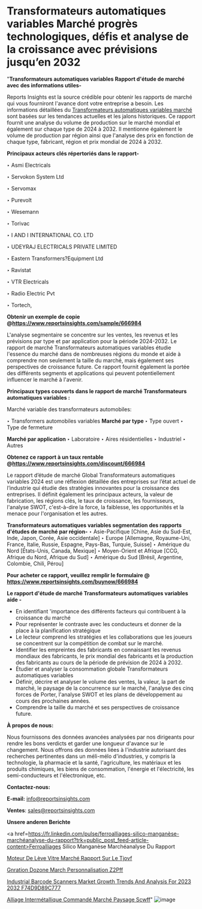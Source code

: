 # Transformateurs automatiques variables Marché progrès technologiques, défis et analyse de la croissance avec prévisions jusqu’en 2032

"<strong>Transformateurs automatiques variables Rapport d'étude de marché avec des informations utiles-</strong>

Reports Insights est la source crédible pour obtenir les rapports de marché qui vous fourniront l'avance dont votre entreprise a besoin. Les informations détaillées du <a href=https://www.reportsinsights.com/sample/666984>Transformateurs automatiques variables marché</a> sont basées sur les tendances actuelles et les jalons historiques. Ce rapport fournit une analyse du volume de production sur le marché mondial et également sur chaque type de 2024 à 2032. Il mentionne également le volume de production par région ainsi que l'analyse des prix en fonction de chaque type, fabricant, région et prix mondial de 2024 à 2032.

<b>Principaux acteurs clés répertoriés dans le rapport-</b>

‣ Asmi Electricals

‣ Servokon System Ltd

‣ Servomax

‣ Purevolt

‣ Wesemann

‣ Torivac

‣ I AND I INTERNATIONAL CO. LTD

‣ UDEYRAJ ELECTRICALS PRIVATE LIMITED

‣ Eastern Transformers?Equipment Ltd

‣ Ravistat

‣ VTR Electricals

‣ Radio Electric Pvt

‣ Tortech,

<strong><b>Obtenir un exemple de copie @</b></strong><a href=https://www.reportsinsights.com/sample/666984><strong><b>https://www.reportsinsights.com/sample/666984</b></strong></a>

L'analyse segmentaire se concentre sur les ventes, les revenus et les prévisions par type et par application pour la période 2024-2032. Le rapport de marché Transformateurs automatiques variables étudie l'essence du marché dans de nombreuses régions du monde et aide à comprendre non seulement la taille du marché, mais également ses perspectives de croissance future. Ce rapport fournit également la portée des différents segments et applications qui peuvent potentiellement influencer le marché à l'avenir.

<strong>Principaux types couverts dans le rapport de marché Transformateurs automatiques variables :</strong>

Marché variable des transformateurs automobiles:

‣  Transformers automobiles variables <strong> Marché <strong> par type </strong> </strong>
‣ Type ouvert
‣ Type de fermeture

<strong>Marché par application </strong>
‣ Laboratoire
‣ Aires résidentielles
‣ Industriel
‣ Autres

<strong><b>Obtenez ce rapport à un taux rentable @</b></strong><a href=https://www.reportsinsights.com/discount/666984><strong><b>https://www.reportsinsights.com/discount/666984</b></strong></a>

Le rapport d’étude de marché Global Transformateurs automatiques variables 2024 est une réflexion détaillée des entreprises sur l’état actuel de l’industrie qui étudie des stratégies innovantes pour la croissance des entreprises. Il définit également les principaux acteurs, la valeur de fabrication, les régions clés, le taux de croissance, les fournisseurs, l'analyse SWOT, c'est-à-dire la force, la faiblesse, les opportunités et la menace pour l'organisation et les autres.

<strong>Transformateurs automatiques variables segmentation des rapports d'études de marché par région-</strong>
‣ Asie-Pacifique [Chine, Asie du Sud-Est, Inde, Japon, Corée, Asie occidentale]
‣ Europe [Allemagne, Royaume-Uni, France, Italie, Russie, Espagne, Pays-Bas, Turquie, Suisse]
‣ Amérique du Nord [États-Unis, Canada, Mexique]
‣ Moyen-Orient et Afrique [CCG, Afrique du Nord, Afrique du Sud]
‣ Amérique du Sud [Brésil, Argentine, Colombie, Chili, Pérou]

<strong>Pour acheter ce rapport, veuillez remplir le formulaire @   <a href=https://www.reportsinsights.com/buynow/666984>https://www.reportsinsights.com/buynow/666984</a></strong>

<strong>Le rapport d'étude de marché Transformateurs automatiques variables aide -</strong>
<ul>
  <li>En identifiant 'importance des différents facteurs qui contribuent à la croissance du marché</li>
  <li>Pour représenter le contraste avec les conducteurs et donner de la place à la planification stratégique</li>
  <li>Le lecteur comprend les stratégies et les collaborations que les joueurs se concentrent sur la compétition de combat sur le marché.</li>
  <li>Identifier les empreintes des fabricants en connaissant les revenus mondiaux des fabricants, le prix mondial des fabricants et la production des fabricants au cours de la période de prévision de 2024 à 2032.</li>
  <li>Étudier et analyser la consommation globale Transformateurs automatiques variables</li>
  <li>Définir, décrire et analyser le volume des ventes, la valeur, la part de marché, le paysage de la concurrence sur le marché, l'analyse des cinq forces de Porter, l'analyse SWOT et les plans de développement au cours des prochaines années.</li>
  <li>Comprendre la taille du marché et ses perspectives de croissance future.</li>
</ul>
<strong>À propos de nous:</strong>

Nous fournissons des données avancées analysées par nos dirigeants pour rendre les bons verdicts et garder une longueur d'avance sur le changement. Nous offrons des données liées à l'industrie autorisant des recherches pertinentes dans un méli-mélo d'industries, y compris la technologie, la pharmacie et la santé, l'agriculture, les matériaux et les produits chimiques, les biens de consommation, l'énergie et l'électricité, les semi-conducteurs et l'électronique, etc.

<strong>Contactez-nous:</strong>

<strong>E-mail:</strong> <a href=mailto:info@reportsinsights.com>info@reportsinsights.com</a>

<strong>Ventes</strong>: <a href=mailto:sales@reportsinsights.com>sales@reportsinsights.com</a>

<strong>Unsere anderen Berichte</strong>

<a href=https://fr.linkedin.com/pulse/ferroalliages-silico-manganèse-marchéanalyse-du-rapport?trk=public_post_feed-article-content>Ferroalliages Silico Manganèse Marchéanalyse Du Rapport</a>

<a href=https://fr.linkedin.com/pulse/moteur-de-lève-vitre-marché-rapport-sur-le-tjovf/>Moteur De Lève Vitre Marché Rapport Sur Le Tjovf</a>

<a href=https://www.linkedin.com/pulse/g%C3%A9n%C3%A9ration-dozone-march%C3%A9-personnalisation-z2pff/>Gnration Dozone March Personnalisation Z2Pff</a>

<a href=https://medium.com/@anuragakarte041/industrial-barcode-scanners-market-growth-trends-and-analysis-for-2023-2032-f74d9d89c777>Industrial Barcode Scanners Market Growth Trends And Analysis For 2023 2032 F74D9D89C777</a>

<a href=https://fr.linkedin.com/pulse/alliage-intermétallique-commandé-marché-paysage-scwff/>Alliage Intermétallique Commandé Marché Paysage Scwff</a>"
![image](https://github.com/daminid12/RImarketgrowth/assets/158430485/86f2aa20-47af-4c7d-ad4d-8450f15ad070)
